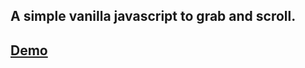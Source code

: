 ## A simple vanilla javascript to grab and scroll.
## [Demo](https://codepen.io/dogonscooter/pen/vYzMOWL)
